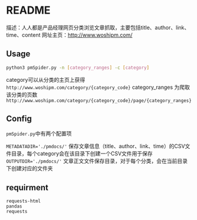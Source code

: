 # README

描述：人人都是产品经理网页分类浏览文章抓取，主要包括title、author、link、time、content
网址主页：http://www.woshipm.com/

## Usage

```bash
python3 pmSpider.py -n [category_ranges] -c [category]
```
category可以从分类的主页上获得 `http://www.woshipm.com/category/{category_code}`
category_ranges 为爬取该分类的页数 `http://www.woshipm.com/category/{category_code}/page/{category_ranges}`


## Config

`pmSpider.py`中有两个配置项

`METADATADIR='./pmdocs/'` 保存文章信息（title、author、link、time）的CSV文件目录，每个category会在该目录下创建一个CSV文件用于保存
`OUTPUTDIR='./pmdocs/'` 文章正文文件保存目录，对于每个分类，会在当前目录下创建对应的文件夹


## requirment

```
requests-html
pandas
requests
```
